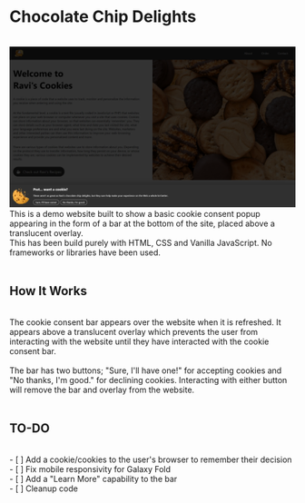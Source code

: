 # Chocolate Chip Delights
<br>
<img src="img/screenshot.png">
<br>
This is a demo website built to show a basic cookie consent popup appearing in the form of a bar at the bottom of the site, placed above a translucent overlay.
<br>
This has been build purely with HTML, CSS and Vanilla JavaScript. No frameworks or libraries have been used.
<br><br>
<h2>How It Works</h2>
<br>
The cookie consent bar appears over the website when it is refreshed. It appears above a translucent overlay which prevents the user from interacting with the website until they have interacted with the cookie consent bar.
<br><br>
The bar has two buttons; "Sure, I'll have one!" for accepting cookies and "No thanks, I'm good." for declining cookies. Interacting with either button will remove the bar and overlay from the website.
<br><br>
<h2>TO-DO</h2>
<br>
- [ ] Add a cookie/cookies to the user's browser to remember their decision<br>
- [ ] Fix mobile responsivity for Galaxy Fold<br>
- [ ] Add a "Learn More" capability to the bar<br>
- [ ] Cleanup code<br>
